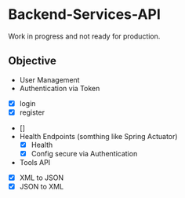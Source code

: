 # Backend-Services-API

Work in progress and not ready for production.

## Objective
- User Management
- Authentication via Token
 - [x] login
 - [x] register
 - []
- Health Endpoints (somthing like Spring Actuator)
    - [x] Health
    - [x] Config secure via Authentication
- Tools API
 - [x] XML to JSON
 - [x] JSON to XML
